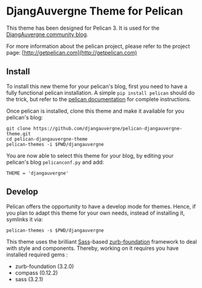 DjangAuvergne Theme for Pelican
===============================

This theme has been designed for Pelican 3. It is used for the [DjangAuvergne community blog](http://djangauvergne.github.com/djangauvergne-blog/).

For more information about the pelican project, please refer to the project page: [http://getpelican.com](http://getpelican.com)

## Install

To install this new theme for your pelican's blog, first you need to have a fully functional pelican installation. A simple `pip install pelican` should do the trick, but refer to the [pelican documentation](http://docs.getpelican.com/latest/) for complete instructions.

Once pelican is installed, clone this theme and make it available for you pelican's blog:

    git clone https://github.com/djangauvergne/pelican-djangauvergne-theme.git
    cd pelican-djangauvergne-theme
    pelican-themes -i $PWD/djangauvergne

You are now able to select this theme for your blog, by editing your pelican's blog `pelicanconf.py` and add:

    THEME = 'djangauvergne'

## Develop

Pelican offers the opportunity to have a develop mode for themes. Hence, if you plan to adapt this theme for your own needs, instead of installing it, symlinks it via:

    pelican-themes -s $PWD/djangauvergne

This theme uses the brilliant [Sass](http://sass-lang.com/)-based [zurb-foundation](http://foundation.zurb.com/) framework to deal with style and components. Thereby, working on it requires you have installed required gems :

* zurb-foundation (3.2.0)
* compass (0.12.2)
* sass (3.2.1)

